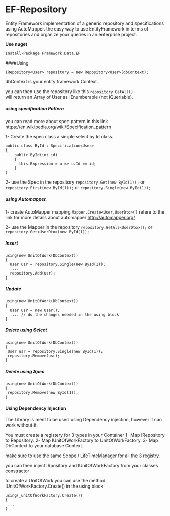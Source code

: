 # EF-Repository
Entity Framework implementation of a generic repository and specifications using AutoMapper. 
the easy way to use EntityFramework in terms of repositories and organize your queries in an enterprise project. 

**Use nuget**
```
Install-Package Framework.Data.EF
```

####Using
```
IRepository<User> repository = new Repository<User>(dbContext);
```
dbContext is your entity framework Context. 

you can then use the repository like this 
`repository.GetAll()`  
will return an Array of User as IEnumberable (not IQueriable). 

##### using specification Pattern
you can read more about spec pattern in this link https://en.wikipedia.org/wiki/Specification_pattern 

1- Create the spec class 
a simple select by Id class. 
```
public class ById : Specification<User>
{
    public ById(int id)
    {
      this.Expression = u => u.Id == id;
    }
}
```
2- use the Spec in the repository 
`repository.Get(new ById(1));` or 
`repository.First(new ById(1));` or 
`repository.Single(new ById(1));` 

##### using Automapper. 
1- create AutoMapper mapping 
`Mapper.Create<User,UserDto>()`
refere to the link for more details about automapper http://automapper.org/ 

2- use the Mapper in the repository 
`repository.GetAll<UserDto>();` or 
`repository.Get<UserDto>(new ById(1));`

##### Insert 
```
using(new UnitOfWork(DbContext)) 
{
  User usr = repository.Single(new ById(1));
  .... 
  repository.Add(usr);
}
```
##### Update 
```
using(new UnitOfWork(DbContext)) 
{
  User usr = new User();
  .... // do the changes needed in the using block
}
```
##### Delete using Select 
```
using(new UnitOfWork(DbContext)) 
{
 User usr = repository.Single(new ById(1));
 repository.Remove(usr); 
}
```
##### Delete using Spec
```
using(new UnitOfWork(DbContext)) 
{
 repository.Remove(new ById(1)); 
}
```

#### Using Dependency Injection
The Library is ment to be used using Dependency injection, however it can work without it.

You must create a registery for 3 types in your Container 
1- Map IRepository to Repository.
2- Map IUnitOfWorkFactory to UnitOfWorkFactory.
3- Map DbContext to your database Context.

make sure to use the same Scope / LifeTimeManager for all the 3 registry. 

you can then inject IRpository<User> and IUnitOfWorkFactory from your classes constractor 

to create a UnitOfWork you can use the method IUnitOfWorkFactory.Create() in the using block
```
using(_unitOfWorkFactory.Create())
{
 ...
}
```




